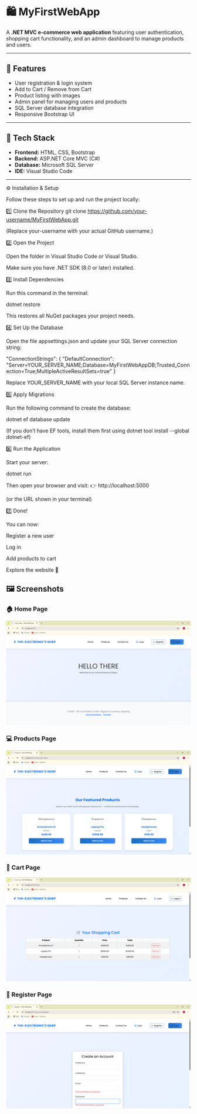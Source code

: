 # 🛍️ MyFirstWebApp

A **.NET MVC e-commerce web application** featuring user authentication, shopping cart functionality, and an admin dashboard to manage products and users.

---

## 🚀 Features

- User registration & login system  
- Add to Cart / Remove from Cart  
- Product listing with images  
- Admin panel for managing users and products  
- SQL Server database integration  
- Responsive Bootstrap UI  

---

## 🧩 Tech Stack

- **Frontend:** HTML, CSS, Bootstrap  
- **Backend:** ASP.NET Core MVC (C#)  
- **Database:** Microsoft SQL Server  
- **IDE:** Visual Studio Code  

---

⚙️ Installation & Setup

Follow these steps to set up and run the project locally:

1️⃣ Clone the Repository
git clone https://github.com/your-username/MyFirstWebApp.git


(Replace your-username with your actual GitHub username.)

2️⃣ Open the Project

Open the folder in Visual Studio Code or Visual Studio.

Make sure you have .NET SDK (8.0 or later) installed.

3️⃣ Install Dependencies

Run this command in the terminal:

dotnet restore


This restores all NuGet packages your project needs.

4️⃣ Set Up the Database

Open the file appsettings.json and update your SQL Server connection string:

"ConnectionStrings": {
  "DefaultConnection": "Server=YOUR_SERVER_NAME;Database=MyFirstWebAppDB;Trusted_Connection=True;MultipleActiveResultSets=true"
}


Replace YOUR_SERVER_NAME with your local SQL Server instance name.

5️⃣ Apply Migrations

Run the following command to create the database:

dotnet ef database update


(If you don’t have EF tools, install them first using dotnet tool install --global dotnet-ef)

6️⃣ Run the Application

Start your server:

dotnet run


Then open your browser and visit:
👉 http://localhost:5000

(or the URL shown in your terminal)

7️⃣ Done!

You can now:

Register a new user

Log in

Add products to cart

Explore the website 🎉
## 🖼️ Screenshots

### 🏠 Home Page
![Home Page](./screenshots/home.png)

### 💻 Products Page
![Products Page](./screenshots/product.png)

### 🛒 Cart Page
![Cart Page](./screenshots/cart.png)

### 🔐 Register Page
![Register Page](./screenshots/register.png)

